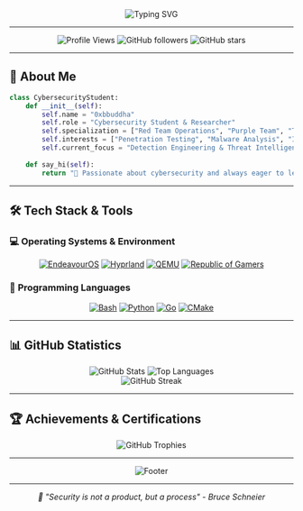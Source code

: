 <div align="center">
  <img src="https://readme-typing-svg.demolab.com?font=Fira+Code&size=35&duration=3000&pause=1000&color=00D4AA&center=true&vCenter=true&width=600&lines=0xbbuddha;Cybersecurity+Enthusiast;Red+%26+Purple+Team+Specialist;Open+Source+Contributor" alt="Typing SVG" />
</div>

---

<div align="center">
  
  ![Profile Views](https://komarev.com/ghpvc/?username=0xbbuddha&color=blueviolet&style=for-the-badge&label=PROFILE+VIEWS)
  ![GitHub followers](https://img.shields.io/github/followers/0xbbuddha?style=for-the-badge&color=blueviolet&label=FOLLOWERS)
  ![GitHub stars](https://img.shields.io/github/stars/0xbbuddha?style=for-the-badge&color=blueviolet&label=STARS)
  
</div>

---

## 🎯 About Me

```python
class CybersecurityStudent:
    def __init__(self):
        self.name = "0xbbuddha"
        self.role = "Cybersecurity Student & Researcher"
        self.specialization = ["Red Team Operations", "Purple Team", "Threat Hunting", "SOC Analysis"]
        self.interests = ["Penetration Testing", "Malware Analysis", "Incident Response", "Security Automation"]
        self.current_focus = "Detection Engineering & Threat Intelligence"
    
    def say_hi(self):
        return "🔐 Passionate about cybersecurity and always eager to learn!"
```

---

## 🛠️ Tech Stack & Tools

### 💻 **Operating Systems & Environment**
<div align="center">
  <a href="https://endeavouros.com/"><img src="https://bentos.jkominovic.dev/api/v1/generic-card?icon=siEndeavouros&subtitle=EndeavourOS&size=square&rounded=24" alt="EndeavourOS"/></a>
  <a href="https://hyprland.org/"><img src="https://bentos.jkominovic.dev/api/v1/generic-card?icon=siHyprland&subtitle=Hyprland&size=square&rounded=24" alt="Hyprland"/></a>
  <a href="https://www.qemu.org"><img src="https://bentos.jkominovic.dev/api/v1/generic-card?icon=siQemu&subtitle=QEMU&size=square&rounded=24" alt="QEMU"/></a>
  <a href="https://rog.asus.com/"><img src="https://bentos.jkominovic.dev/api/v1/generic-card?icon=siRepublicofgamers&subtitle=ROG+Setup&size=square&rounded=24" alt="Republic of Gamers"/></a>
</div>

### 🔧 **Programming Languages**
<div align="center">
  <a href="https://www.gnu.org/software/bash/"><img src="https://bentos.jkominovic.dev/api/v1/generic-card?icon=siGnubash&subtitle=Bash&size=square&rounded=24" alt="Bash"/></a>
  <a href="https://python.org/"><img src="https://bentos.jkominovic.dev/api/v1/generic-card?icon=siPython&subtitle=Python&size=square&rounded=24" alt="Python"/></a>
  <a href="https://golang.org/"><img src="https://bentos.jkominovic.dev/api/v1/generic-card?icon=siGo&subtitle=Go&size=square&rounded=24" alt="Go"/></a>
  <a href="https://cmake.org/"><img src="https://bentos.jkominovic.dev/api/v1/generic-card?icon=siCmake&subtitle=CMake&size=square&rounded=24" alt="CMake"/></a>
</div>

---

## 📊 GitHub Statistics

<div align="center">
  <img src="https://github-readme-stats.vercel.app/api?username=0xbbuddha&show_icons=true&theme=tokyonight&hide_border=true&count_private=true" alt="GitHub Stats"/>
  <img src="https://github-readme-stats.vercel.app/api/top-langs/?username=0xbbuddha&layout=compact&theme=tokyonight&hide_border=true" alt="Top Languages"/>
</div>

<div align="center">
  <img src="https://github-readme-streak-stats.herokuapp.com/?user=0xbbuddha&theme=tokyonight&hide_border=true" alt="GitHub Streak"/>
</div>

---

## 🏆 Achievements & Certifications

<div align="center">
  <img src="https://github-profile-trophy.vercel.app/?username=0xbbuddha&theme=tokyonight&no-frame=true&column=7" alt="GitHub Trophies"/>
</div>

---

<div align="center">
  <img src="https://capsule-render.vercel.app/api?type=waving&color=gradient&height=100&section=footer" alt="Footer"/>
</div>

---

<div align="center">
  <i>🔐 "Security is not a product, but a process" - Bruce Schneier</i>
</div>

